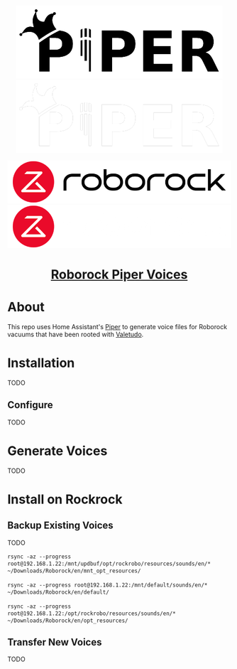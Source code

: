 <p align="center">
    <img src="https://raw.githubusercontent.com/alanjames1987/Roborock-Piper-Voices/master/.attachments/piper-light-mode.png#gh-light-mode-only">
    <img src="https://raw.githubusercontent.com/alanjames1987/Roborock-Piper-Voices/master/.attachments/piper-dark-mode.png#gh-dark-mode-only">
</p>

<p align="center">
    <img src="https://raw.githubusercontent.com/alanjames1987/Roborock-Piper-Voices/master/.attachments/roborock-light-mode.png#gh-light-mode-only">
    <img src="https://raw.githubusercontent.com/alanjames1987/Roborock-Piper-Voices/master/.attachments/roborock-dark-mode.png#gh-dark-mode-only">
</p>

<h1 align="center">

[Roborock Piper Voices](https://github.com/alanjames1987/Roborock-Piper-Voice)

</h1>

# About

This repo uses Home Assistant's [Piper](https://github.com/rhasspy/piper) to generate voice files for Roborock vacuums that have been rooted with [Valetudo](https://github.com/Hypfer/Valetudo).

# Installation

TODO

## Configure

TODO

# Generate Voices

TODO

# Install on Rockrock

## Backup Existing Voices

TODO

```
rsync -az --progress root@192.168.1.22:/mnt/updbuf/opt/rockrobo/resources/sounds/en/* ~/Downloads/Roborock/en/mnt_opt_resources/

rsync -az --progress root@192.168.1.22:/mnt/default/sounds/en/* ~/Downloads/Roborock/en/default/

rsync -az --progress root@192.168.1.22:/opt/rockrobo/resources/sounds/en/* ~/Downloads/Roborock/en/opt_resources/
```

## Transfer New Voices

TODO
